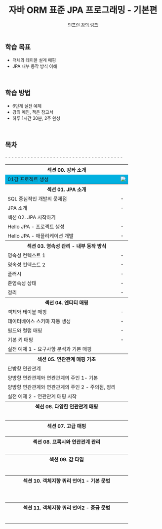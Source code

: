 <div align=center>
<h1> 자바 ORM 표준 JPA 프로그래밍 - 기본편 </h1>
</div>
<div align="center">
<a href="https://www.inflearn.com/course/ORM-JPA-Basic"> 인프런 강의 링크 </a>
</div>

<br />

## 학습 목표
- 객체와 테이블 설계 매핑
- JPA 내부 동작 방식 이해

<br/>

## 학습 방법
- 6단계 실전 예제
- 강의 메인, 책은 참고서 
- 하루 1시간 30분, 2주 완성

<br/>

## 목차

<table>
<tr><th colspan="2"> 섹션 00. 강좌 소개 </th></tr>
<tr bgcolor="skybule">
    <td>01강 프로젝트 생성</td>
    <td> <img src="https://img.shields.io/badge/-21/04/08-DFFD26" /> </td>
</tr>
<tr><th colspan="2"> 섹션 01. JPA 소개 </th></tr>
<tr><td> SQL 중심적인 개발의 문제점 </td><td> - </td></tr>
<tr><td> JPA 소개 </td><td> - </td></tr>
<tr><td colspan="2"> 섹션 02. JPA 시작하기 </td></tr>
<tr>
<tr><td> Hello JPA - 프로젝트 생성 </td><td> - </td></tr>
<tr><td> Hello JPA - 애플리케이션 개발 </td><td> - </td></tr>
</tr>
<tr><th colspan="2"> 섹션 03. 영속성 관리 - 내부 동작 방식 </th></tr>
<tr><td> 영속성 컨텍스트 1 </td><td> - </td></tr>
<tr><td> 영속성 컨텍스트 2 </td><td> - </td></tr>
<tr><td> 플러시 </td><td> - </td></tr>
<tr><td> 준영속성 상태 </td><td> - </td></tr>
<tr><td> 정리 </td><td> - </td></tr>
<tr><th colspan="2"> 섹션 04. 엔티티 매핑 </th></tr>
<tr><td> 객체와 테이블 매핑 </td><td> - </td></tr>
<tr><td> 데이터베이스 스키마 자동 생성 </td><td> - </td></tr>
<tr><td> 필드와 컬럼 매핑 </td><td> - </td></tr>
<tr><td> 기본 키 매핑 </td><td> - </td></tr>
<tr><td> 실전 예제 1 - 요구사항 분석과 기본 매핑 </td>
<tr><th colspan="2"> 섹션 05. 연관관계 매핑 기초 </th></tr>
<tr><td> 단방향 연관관계 </td> - </td></tr>
<tr><td> 양방향 연관관계와 연관관계의 주인 1- 기본 </td> - </td></tr>
<tr><td> 양방향 연관관계와 연관관계의 주인 2 - 주의점, 정리 </td> - </td></tr>
<tr><td> 실전 예제 2 - 연관관계 매핑 시작 </td> - </td></tr>
<tr><th colspan="2"> 섹션 06. 다양한 연관관계 매핑 </th></tr>
<tr><td>  </td> - </td></tr>
<tr><td>  </td> - </td></tr>
<tr><td>  </td> - </td></tr>
<tr><td>  </td> - </td></tr>
<tr><td>  </td> - </td></tr>
<tr><th colspan="2"> 섹션 07. 고급 매핑 </th></tr>
<tr><td>  </td> - </td></tr>
<tr><td>  </td> - </td></tr>
<tr><td>  </td> - </td></tr>
<tr><th colspan="2"> 섹션 08. 프록시와 연관관계 관리 </th></tr>
<tr><td>  </td> - </td></tr>
<tr><td>  </td> - </td></tr>
<tr><td>  </td> - </td></tr>
<tr><td>  </td> - </td></tr>
<tr><th colspan="2"> 섹션 09. 값 타입 </th></tr>
<tr><td>  </td> - </td></tr>
<tr><td>  </td> - </td></tr>
<tr><td>  </td> - </td></tr>
<tr><td>  </td> - </td></tr>
<tr><td>  </td> - </td></tr>
<tr><td>  </td> - </td></tr>
<tr><th colspan="2"> 섹션 10. 객체지향 쿼리 언어1 - 기본 문법 </th></tr>
<tr><td>  </td> - </td></tr>
<tr><td>  </td> - </td></tr>
<tr><td>  </td> - </td></tr>
<tr><td>  </td> - </td></tr>
<tr><td>  </td> - </td></tr>
<tr><td>  </td> - </td></tr>
<tr><td>  </td> - </td></tr>
<tr><td>  </td> - </td></tr>
<tr><td>  </td> - </td></tr>
<tr><th colspan="2"> 섹션 11. 객체지향 쿼리 언어2 - 중급 문법 </th></tr>
<tr><td>  </td> - </td></tr>
<tr><td>  </td> - </td></tr>
<tr><td>  </td> - </td></tr>
<tr><td>  </td> - </td></tr>
<tr><td>  </td> - </td></tr>
<tr><td>  </td> - </td></tr>
</table>


